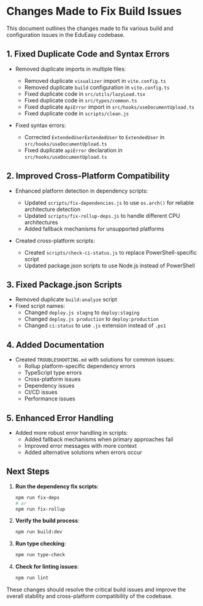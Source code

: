 # Changes Made to Fix Build Issues

This document outlines the changes made to fix various build and configuration issues in the EduEasy codebase.

## 1. Fixed Duplicate Code and Syntax Errors

- Removed duplicate imports in multiple files:
  - Removed duplicate `visualizer` import in `vite.config.ts`
  - Removed duplicate `build` configuration in `vite.config.ts`
  - Fixed duplicate code in `src/utils/lazyLoad.tsx`
  - Fixed duplicate code in `src/types/common.ts`
  - Fixed duplicate `ApiError` import in `src/hooks/useDocumentUpload.ts`
  - Fixed duplicate code in `scripts/clean.js`

- Fixed syntax errors:
  - Corrected `ExtendedUserExtendedUser` to `ExtendedUser` in `src/hooks/useDocumentUpload.ts`
  - Fixed duplicate `apiError` declaration in `src/hooks/useDocumentUpload.ts`

## 2. Improved Cross-Platform Compatibility

- Enhanced platform detection in dependency scripts:
  - Updated `scripts/fix-dependencies.js` to use `os.arch()` for reliable architecture detection
  - Updated `scripts/fix-rollup-deps.js` to handle different CPU architectures
  - Added fallback mechanisms for unsupported platforms

- Created cross-platform scripts:
  - Created `scripts/check-ci-status.js` to replace PowerShell-specific script
  - Updated package.json scripts to use Node.js instead of PowerShell

## 3. Fixed Package.json Scripts

- Removed duplicate `build:analyze` script
- Fixed script names:
  - Changed `deploy.js stagng` to `deploy:staging`
  - Changed `deploy.js production` to `deploy:production`
  - Changed `ci:status` to use `.js` extension instead of `.ps1`

## 4. Added Documentation

- Created `TROUBLESHOOTING.md` with solutions for common issues:
  - Rollup platform-specific dependency errors
  - TypeScript type errors
  - Cross-platform issues
  - Dependency issues
  - CI/CD issues
  - Performance issues

## 5. Enhanced Error Handling

- Added more robust error handling in scripts:
  - Added fallback mechanisms when primary approaches fail
  - Improved error messages with more context
  - Added alternative solutions when errors occur

## Next Steps

1. **Run the dependency fix scripts**:
   ```bash
   npm run fix-deps
   # or
   npm run fix-rollup
   ```

2. **Verify the build process**:
   ```bash
   npm run build:dev
   ```

3. **Run type checking**:
   ```bash
   npm run type-check
   ```

4. **Check for linting issues**:
   ```bash
   npm run lint
   ```

These changes should resolve the critical build issues and improve the overall stability and cross-platform compatibility of the codebase.